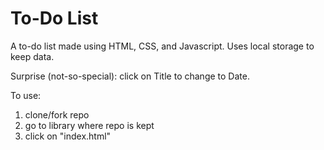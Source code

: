 # To-Do List

A to-do list made using HTML, CSS, and Javascript. Uses local storage to keep data.

Surprise (not-so-special): click on Title to change to Date.

To use:
1. clone/fork repo
2. go to library where repo is kept
3. click on "index.html"
